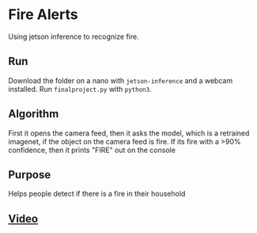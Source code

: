 # Fire Alerts
Using jetson inference to recognize fire.

## Run
Download the folder on a nano with `jetson-inference` and a webcam installed. Run `finalproject.py` with `python3`.

## Algorithm
First it opens the camera feed, then it asks the model, which is a retrained imagenet, if the object on the camera feed is fire. If its fire with a >90% confidence, then it prints "FIRE" out on the console

## Purpose
Helps people detect if there is a fire in their household

## [Video](https://youtu.be/lfhovuwyxOk)
